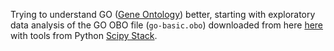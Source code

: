 Trying to understand GO ([Gene Ontology](http://www.geneontology.org/)) better,
starting with exploratory data analysis of the GO OBO file (`go-basic.obo`)
downloaded from here [here](http://www.geneontology.org/page/download-ontology)
with tools from Python [Scipy Stack](https://www.scipy.org/stackspec.html).
